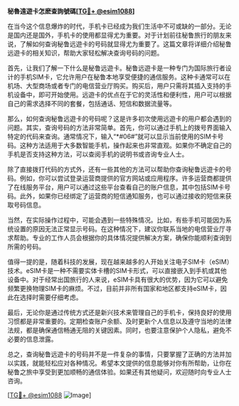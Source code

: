 **秘魯遠遊卡怎麽查詢號碼[[TG💪+ @esim1088](https://t.me/s/esim1088)]**

在当今这个信息爆炸的时代，手机卡已经成为我们生活中不可或缺的一部分。无论是国内还是国外，手机卡的使用都显得尤为重要。对于计划前往秘鲁旅行的朋友来说，了解如何查询秘鲁远遊卡的号码就显得尤为重要了。这篇文章将详细介绍秘鲁远遊卡的相关知识，帮助大家轻松解决查询号码的问题。

首先，让我们了解一下什么是秘鲁远遊卡。秘鲁远遊卡是一种专门为国际旅行者设计的手机SIM卡，它允许用户在秘鲁本地享受便捷的通信服务。这种卡通常可以在机场、大型商场或者专门的电信营业厅购买。购买后，用户只需将其插入支持的手机设备中，即可开始使用。远遊卡的优点在于它的灵活性和便利性，用户可以根据自己的需求选择不同的套餐，包括通话、短信和数据流量等。

那么，如何查询秘鲁远遊卡的号码呢？这是许多初次使用远遊卡的用户都会遇到的问题。其实，查询号码的方法非常简单。首先，你可以通过手机上的拨号界面输入特定的代码来查询。通常情况下，输入“*#06#”就可以显示当前使用的SIM卡号码。这种方法适用于大多数智能手机，操作起来也非常直观。如果你不确定自己的手机是否支持这种方法，可以查阅手机的说明书或咨询专业人士。

除了直接拨打代码的方式外，还有一些其他的方法可以帮助你查询秘鲁远遊卡的号码。例如，你可以尝试登录运营商提供的官方网站或应用程序。许多运营商都提供了在线服务平台，用户可以通过这些平台查看自己的账户信息，其中包括SIM卡号码。此外，如果你已经绑定了运营商的短信通知服务，也可以通过接收的短信来获取号码信息。

当然，在实际操作过程中，可能会遇到一些特殊情况。比如，有些手机可能因为系统设置的原因无法正常显示号码。在这种情况下，建议你联系当地的电信营业厅寻求帮助。专业的工作人员会根据你的具体情况提供解决方案，确保你能顺利查询到所需的号码。

值得一提的是，随着科技的发展，现在越来越多的人开始关注电子SIM卡（eSIM）技术。eSIM卡是一种不需要实体卡槽的SIM卡形式，可以直接嵌入到手机或其他设备中。对于经常出国旅行的人来说，eSIM卡具有很大的优势，因为它可以避免频繁更换物理SIM卡的麻烦。不过，目前并非所有国家和地区都支持eSIM卡，因此在选择时需要仔细考虑。

最后，无论你是通过传统方式还是新兴技术来管理自己的手机卡，保持良好的使用习惯都是非常重要的。定期检查账户余额、及时更新个人信息以及遵守当地的法律法规，都是确保通信畅通无阻的关键因素。同时，也要注意保护个人隐私，避免不必要的信息泄露。

总之，查询秘鲁远遊卡的号码并不是一件复杂的事情，只要掌握了正确的方法并加以实践，就能轻松应对各种情况。希望本文提供的信息能够对你有所帮助，让你在秘鲁之旅中享受到更加顺畅的通信体验。如果还有其他疑问，欢迎随时向专业人士咨询。

[[TG💪+ @esim1088](https://t.me/s/esim1088) ![Image](https://i.postimg.cc/4NQfJmqS/Snipaste-2025-05-13-00-14-12.png)]